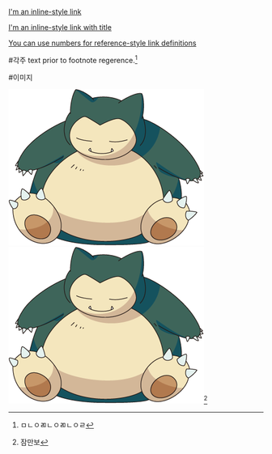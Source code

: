
[I'm an inline-style link](https://www.google.com)

[I'm an inline-style link with title](https://www.google.com "Google's Homepage")

[You can use numbers for reference-style link definitions][1]

[1]: http://slashdot.org

#각주
text prior to footnote regerence.[^2]
[^2]: ㅁㄴㅇㄻㄴㅇㄻㄴㅇㄹ

#이미지

![](/assets/c0109099_5360cd2ce25c2.png)![](/assets/c0109099_5360cd2ce25c2.png)[^?]

[^?]: 잠만보